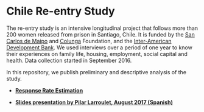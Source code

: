 # Chile Re-entry Study

The re-entry study is an intensive longitudinal project that follows more than 200 women released from prison in Santiago, Chile. It is funded by the [San Carlos de Maipo](http://www.fsancarlos.cl/) and [Colunga](https://www.fundacioncolunga.org/) Foundation, and the [Inter-American Development Bank](http://www.iadb.org/). We used interviews over a period of one year to know their experiences on  family life, housing, employment, social capital and health. Data collection started in September 2016.

In this repository, we publish preliminary and descriptive analysis of the study.

- **[Response Rate Estimation](reports/reentry_chile_response_rates.ipynb)**
<!-- - **[Characterizing Attrition](reports/predicting_attrition.md)** -->
- **[Slides presentation by Pilar Larroulet, August 2017 (Spanish)](reports/isuc_08_2017.pdf)**
